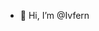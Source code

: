 - 👋 Hi, I’m @Ivfern
<!---
Ivfern/Ivfern is a ✨ special ✨ repository because its `README.md` (this file) appears on your GitHub profile.
You can click the Preview link to take a look at your changes.
--->
